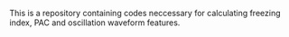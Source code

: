 This is a repository containing codes neccessary for calculating freezing index, PAC and oscillation waveform features.
